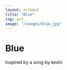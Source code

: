 ```yaml
---
layout: artpost
title: "Blue"
tag: art
image: "/images/blue.jpg"
---
```


# Blue 

Inspired by a song by keshi